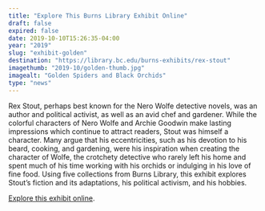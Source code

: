 ```yaml
---
title: "Explore This Burns Library Exhibit Online"
draft: false
expired: false
date: 2019-10-10T15:26:35-04:00
year: "2019"
slug: "exhibit-golden"
destination: "https://library.bc.edu/burns-exhibits/rex-stout"
imagethumb: "2019-10/golden-thumb.jpg"
imagealt: "Golden Spiders and Black Orchids"
type: "news"
---
```


Rex Stout, perhaps best known for the Nero Wolfe detective novels, was an author and political activist, as well as an avid chef and gardener. While the colorful characters of Nero Wolfe and Archie Goodwin make lasting impressions which continue to attract readers, Stout was himself a character. Many argue that his eccentricities, such as his devotion to his beard, cooking, and gardening, were his inspiration when creating the character of Wolfe, the crotchety detective who rarely left his home and spent much of his time working with his orchids or indulging in his love of fine food. Using five collections from Burns Library, this exhibit explores Stout’s fiction and its adaptations, his political activism, and his hobbies.

<a href="https://library.bc.edu/burns-exhibits/rex-stout" class="explore" target="_blank">Explore this exhibit online</a>.
